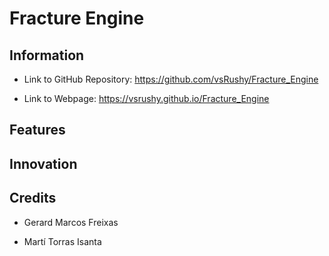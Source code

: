 ﻿# Fracture Engine

## Information

- Link to GitHub Repository: https://github.com/vsRushy/Fracture_Engine

- Link to Webpage: https://vsrushy.github.io/Fracture_Engine

## Features

## Innovation

## Credits

- Gerard Marcos Freixas

- Martí Torras Isanta